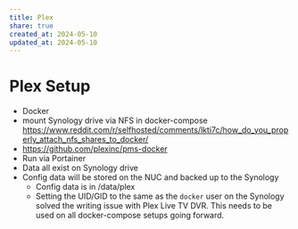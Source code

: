 ```yaml
---
title: Plex
share: true
created_at: 2024-05-10
updated_at: 2024-05-10
---
```


# Plex Setup
- Docker
- mount Synology drive via NFS in docker-compose https://www.reddit.com/r/selfhosted/comments/lkti7c/how_do_you_properly_attach_nfs_shares_to_docker/
- https://github.com/plexinc/pms-docker
- Run via Portainer
- Data all exist on Synology drive
- Config data will be stored on the NUC and backed up to the Synology
	- Config data is in /data/plex
	- Setting the UID/GID to the same as the `docker` user on the Synology solved the writing issue with Plex Live TV DVR. This needs to be used on all docker-compose setups going forward.
